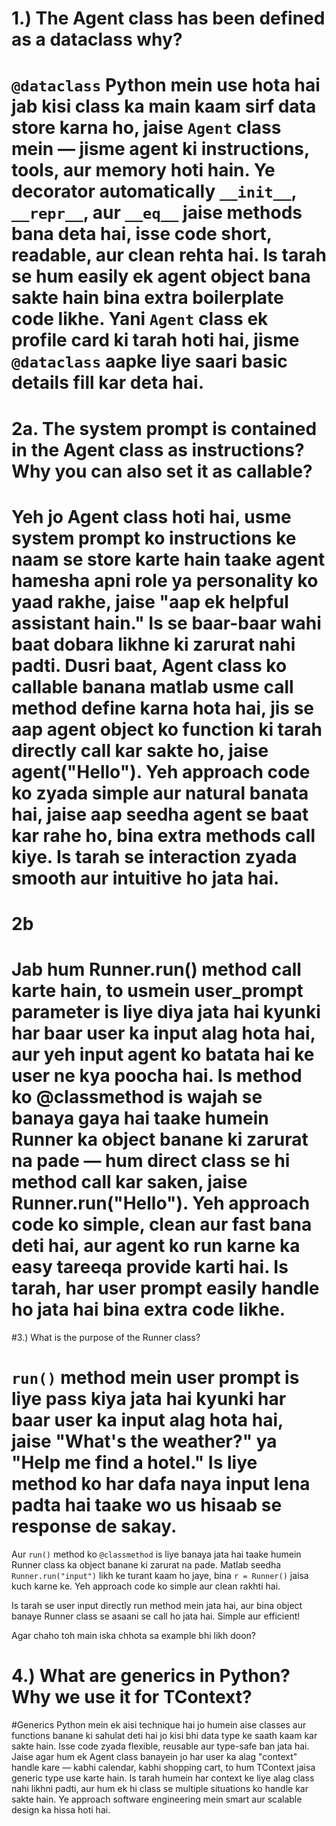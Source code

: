 # 1.) The Agent class has been defined as a dataclass why?


# `@dataclass` Python mein use hota hai jab kisi class ka main kaam sirf data store karna ho, jaise `Agent` class mein — jisme agent ki instructions, tools, aur memory hoti hain. Ye decorator automatically `__init__`, `__repr__`, aur `__eq__` jaise methods bana deta hai, isse code short, readable, aur clean rehta hai. Is tarah se hum easily ek agent object bana sakte hain bina extra boilerplate code likhe. Yani `Agent` class ek profile card ki tarah hoti hai, jisme `@dataclass` aapke liye saari basic details fill kar deta hai.


# 2a. The system prompt is contained in the Agent class as instructions? Why you can also set it as callable?

# Yeh jo Agent class hoti hai, usme system prompt ko instructions ke naam se store karte hain taake agent hamesha apni role ya personality ko yaad rakhe, jaise "aap ek helpful assistant hain." Is se baar-baar wahi baat dobara likhne ki zarurat nahi padti. Dusri baat, Agent class ko callable banana matlab usme __call__ method define karna hota hai, jis se aap agent object ko function ki tarah directly call kar sakte ho, jaise agent("Hello"). Yeh approach code ko zyada simple aur natural banata hai, jaise aap seedha agent se baat kar rahe ho, bina extra methods call kiye. Is tarah se interaction zyada smooth aur intuitive ho jata hai.


# 2b
# Jab hum Runner.run() method call karte hain, to usmein user_prompt parameter is liye diya jata hai kyunki har baar user ka input alag hota hai, aur yeh input agent ko batata hai ke user ne kya poocha hai. Is method ko @classmethod is wajah se banaya gaya hai taake humein Runner ka object banane ki zarurat na pade — hum direct class se hi method call kar saken, jaise Runner.run("Hello"). Yeh approach code ko simple, clean aur fast bana deti hai, aur agent ko run karne ka easy tareeqa provide karti hai. Is tarah, har user prompt easily handle ho jata hai bina extra code likhe.




#3.) What is the purpose of the Runner class?



# `run()` method mein user prompt is liye pass kiya jata hai kyunki har baar user ka input alag hota hai, jaise "What's the weather?" ya "Help me find a hotel." Is liye method ko har dafa naya input lena padta hai taake wo us hisaab se response de sakay.

Aur `run()` method ko `@classmethod` is liye banaya jata hai taake humein Runner class ka object banane ki zarurat na pade. Matlab seedha `Runner.run("input")` likh ke turant kaam ho jaye, bina `r = Runner()` jaisa kuch karne ke. Yeh approach code ko simple aur clean rakhti hai.

Is tarah se user input directly run method mein jata hai, aur bina object banaye Runner class se asaani se call ho jata hai. Simple aur efficient!

Agar chaho toh main iska chhota sa example bhi likh doon?


# 4.) What are generics in Python? Why we use it for TContext?


#Generics Python mein ek aisi technique hai jo humein aise classes aur functions banane ki sahulat deti hai jo kisi bhi data type ke saath kaam kar sakte hain. Isse code zyada flexible, reusable aur type-safe ban jata hai. Jaise agar hum ek Agent class banayein jo har user ka alag "context" handle kare — kabhi calendar, kabhi shopping cart, to hum TContext jaisa generic type use karte hain. Is tarah humein har context ke liye alag class nahi likhni padti, aur hum ek hi class se multiple situations ko handle kar sakte hain. Ye approach software engineering mein smart aur scalable design ka hissa hoti hai.
